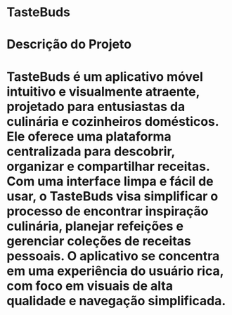 # TasteBuds

# Descrição do Projeto

# TasteBuds é um aplicativo móvel intuitivo e visualmente atraente, projetado para entusiastas da culinária e cozinheiros domésticos. Ele oferece uma plataforma centralizada para descobrir, organizar e compartilhar receitas. Com uma interface limpa e fácil de usar, o TasteBuds visa simplificar o processo de encontrar inspiração culinária, planejar refeições e gerenciar coleções de receitas pessoais. O aplicativo se concentra em uma experiência do usuário rica, com foco em visuais de alta qualidade e navegação simplificada.

